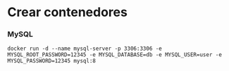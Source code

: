 # Crear contenedores

### MySQL

```
docker run -d --name mysql-server -p 3306:3306 -e MYSQL_ROOT_PASSWORD=12345 -e MYSQL_DATABASE=db -e MYSQL_USER=user -e MYSQL_PASSWORD=12345 mysql:8
```
